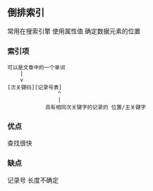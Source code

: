 ##  倒排索引
常用在搜索引擎
使用属性值 确定数据元素的位置



###   索引项
```shell
可以是文章中的一个单词
	|
	v
[次关键码][记录号表]
				^
				|
			具有相同次关键字的记录的 位置/主关键字
```


###   优点
查找很快



###   缺点
记录号 长度不确定
